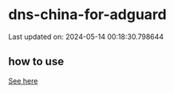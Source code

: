 # dns-china-for-adguard

Last updated on: 2024-05-14 00:18:30.798644

## how to use

[See here](https://github.com/AdguardTeam/AdGuardHome/wiki/Configuration#upstreams-from-file)